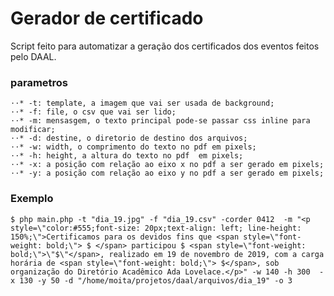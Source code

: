 # Gerador de certificado

Script feito para automatizar a geração dos certificados dos eventos feitos pelo DAAL.


### parametros
	⋅⋅* -t: template, a imagem que vai ser usada de background; 
	⋅⋅* -f: file, o csv que vai ser lido;  
	⋅⋅* -m: mensasgem, o texto principal pode-se passar css inline para modificar;
	⋅⋅* -d: destine, o diretorio de destino dos arquivos;
	⋅⋅* -w: width, o comprimento do texto no pdf em pixels;
	⋅⋅* -h: height, a altura do texto no pdf  em pixels; 
	⋅⋅* -x: a posição com relação ao eixo x no pdf a ser gerado em pixels;
	⋅⋅* -y: a posição com relação ao eixo y no pdf a ser gerado em pixels;


### Exemplo

`$ php main.php -t "dia_19.jpg" -f "dia_19.csv" -corder 0412  -m "<p style=\"color:#555;font-size: 20px;text-align: left; line-height: 150%;\">Certificamos para os devidos fins que <span style=\"font-weight: bold;\"> $ </span> participou $ <span style=\"font-weight: bold;\">\"$\"</span>, realizado em 19 de novembro de 2019, com a carga horária de <span style=\"font-weight: bold;\"> $</span>, sob organização do Diretório Acadêmico Ada Lovelace.</p>" -w 140 -h 300  -x 130 -y 50 -d "/home/moita/projetos/daal/arquivos/dia_19" -o 3`
